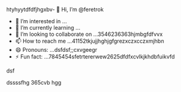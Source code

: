 htyhyytdfdfjhgxbv- 👋 Hi, I’m @feretrok
- 👀 I’m interested in ...
- 🌱 I’m currently learning ...
- 💞️ I’m looking to collaborate on ...3546236363hjmbgfdfvvx
- 📫 How to reach me ...41152tkjujjhghjgfgrezxczxcczxmjhbn
- 😄 Pronouns: ...dsfdsf;;cxvgeegr
- ⚡ Fun fact: ...7845454sfetrtererwew2625dfdfxcvlkjkhdbfuikvfd
<!---2fdguydsfsdfsdfvdfdsdsfile) appears on your GitHub profile.
You can click the Preview link to take a look at your changes.53zxsd666996rtytyr
--->dsf
dssssfhg
365cvb
hgg
